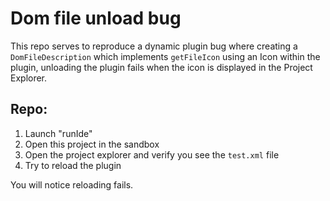 # Dom file unload bug

This repo serves to reproduce a dynamic plugin bug where creating a `DomFileDescription`
which implements `getFileIcon` using an Icon within the plugin, unloading the plugin fails 
when the icon is displayed in the Project Explorer.

## Repo:

1) Launch "runIde"
2) Open this project in the sandbox
3) Open the project explorer and verify you see the `test.xml` file
4) Try to reload the plugin

You will notice reloading fails.